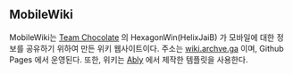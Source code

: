 ## MobileWiki

MobileWiki는 [Team Chocolate](http://wiki.archve.ga/pages/Team_Chocolate.html) 의 HexagonWin(HelixJaiB) 가 모바일에 대한 정보를 공유하기 위하여 만든 위키 웹사이트이다.
주소는 [wiki.archve.ga](http://wiki.archve.ga) 이며, Github Pages 에서 운영된다. 또한, 위키는 [Ably](https://www.ably.io/blog/hacking-github-to-build-your-own-wiki/) 에서 제작한 템플릿을 사용한다.
